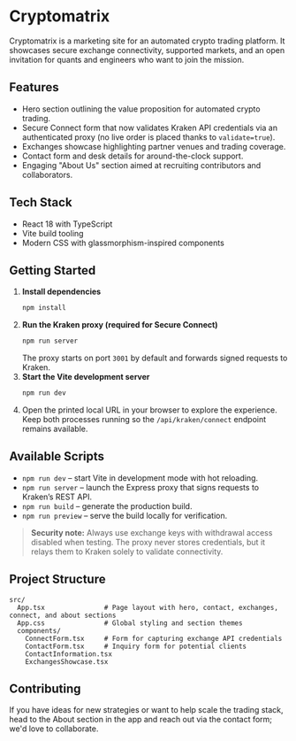# Cryptomatrix

Cryptomatrix is a marketing site for an automated crypto trading platform. It showcases secure exchange connectivity, supported markets, and an open invitation for quants and engineers who want to join the mission.

## Features
- Hero section outlining the value proposition for automated crypto trading.
- Secure Connect form that now validates Kraken API credentials via an authenticated proxy (no live order is placed thanks to `validate=true`).
- Exchanges showcase highlighting partner venues and trading coverage.
- Contact form and desk details for around-the-clock support.
- Engaging "About Us" section aimed at recruiting contributors and collaborators.

## Tech Stack
- React 18 with TypeScript
- Vite build tooling
- Modern CSS with glassmorphism-inspired components

## Getting Started
1. **Install dependencies**
   ```bash
   npm install
   ```
2. **Run the Kraken proxy (required for Secure Connect)**
   ```bash
   npm run server
   ```
   The proxy starts on port `3001` by default and forwards signed requests to Kraken.
3. **Start the Vite development server**
   ```bash
   npm run dev
   ```
4. Open the printed local URL in your browser to explore the experience. Keep both processes running so the `/api/kraken/connect` endpoint remains available.

## Available Scripts
- `npm run dev` – start Vite in development mode with hot reloading.
- `npm run server` – launch the Express proxy that signs requests to Kraken’s REST API.
- `npm run build` – generate the production build.
- `npm run preview` – serve the build locally for verification.

> **Security note:** Always use exchange keys with withdrawal access disabled when testing. The proxy never stores credentials, but it relays them to Kraken solely to validate connectivity.

## Project Structure
```
src/
  App.tsx               # Page layout with hero, contact, exchanges, connect, and about sections
  App.css               # Global styling and section themes
  components/
    ConnectForm.tsx     # Form for capturing exchange API credentials
    ContactForm.tsx     # Inquiry form for potential clients
    ContactInformation.tsx
    ExchangesShowcase.tsx
```

## Contributing
If you have ideas for new strategies or want to help scale the trading stack, head to the About section in the app and reach out via the contact form; we'd love to collaborate.
